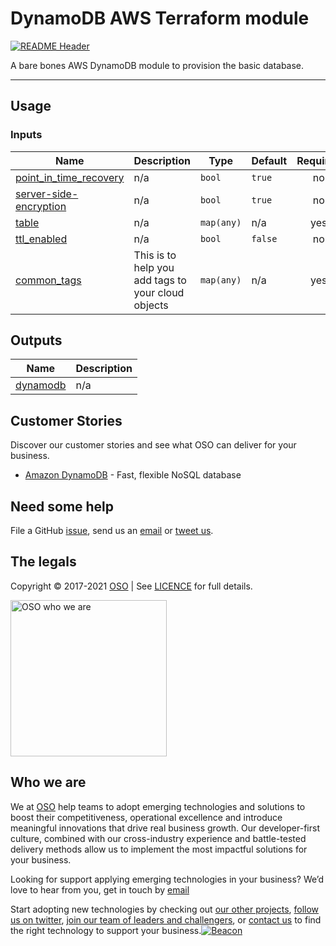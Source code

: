 
<!-- markdownlint-disable -->
# DynamoDB AWS Terraform module
<!-- markdownlint-restore -->

[![README Header][readme_header_img]][readme_header_link]

<!--




  ** DO NOT EDIT THIS FILE
  **
  ** This file was automatically generated by the `build-harness`.
  ** 1) Make all changes to `README.yaml`
  ** 2) Run `make init` (you only need to do this once)
  ** 3) Run`make readme` to rebuild this file.
  **
  ** (We maintain HUNDREDS of open source projects. This is how we maintain our sanity.)
  **





-->
A bare bones AWS DynamoDB module to provision the basic database.

---






## Usage

### Inputs

  | Name | Description | Type | Default | Required |
  |------|-------------|------|---------|:--------:|
  | <a name="input_point_in_time_recovery"></a> [point\_in\_time\_recovery](#input\_point\_in\_time\_recovery) | n/a | `bool` | `true` | no |
  | <a name="input_server-side-encryption"></a> [server-side-encryption](#input\_server-side-encryption) | n/a | `bool` | `true` | no |
  | <a name="input_table"></a> [table](#input\_table) | n/a | `map(any)` | n/a | yes |
  | <a name="input_ttl_enabled"></a> [ttl\_enabled](#input\_ttl\_enabled) | n/a | `bool` | `false` | no |
  | <a name="input_common_tags"></a> [common\_tags](#input\_common\_tags) | This is to help you add tags to your cloud objects | `map(any)` | n/a | yes |

## Outputs

  | Name | Description |
  |------|-------------|
  | <a name="output_dynamodb"></a> [dynamodb](#output\_dynamodb) | n/a |









## Customer Stories

Discover our customer stories and see what OSO can deliver for your business.

- [Amazon DynamoDB](https://aws.amazon.com/dynamodb/) - Fast, flexible NoSQL database 



## Need some help

File a GitHub [issue](https://github.com/osodevops/aws-terraform-dynamodb/issues), send us an [email][email] or [tweet us][twitter].

## The legals

Copyright © 2017-2021 [OSO](https://oso.sh) | See [LICENCE](LICENSE) for full details.

[<img src="https://oso-public-resources.s3.eu-west-1.amazonaws.com/oso-logo-green.png" alt="OSO who we are" width="250"/>](https://oso.sh/who-we-are/)

## Who we are

We at [OSO][website] help teams to adopt emerging technologies and solutions to boost their competitiveness, operational excellence and introduce meaningful innovations that drive real business growth. Our developer-first culture, combined with our cross-industry experience and battle-tested delivery methods allow us to implement the most impactful solutions for your business.

Looking for support applying emerging technologies in your business? We’d love to hear from you, get in touch by [email][email]

Start adopting new technologies by checking out [our other projects][github], [follow us on twitter][twitter], [join our team of leaders and challengers][careers], or [contact us][contact] to find the right technology to support your business.[![Beacon][beacon]][website]

  [logo]: https://oso-public-resources.s3.eu-west-1.amazonaws.com/oso-logo-green.png
  [website]: https://oso.sh?utm_source=github&utm_medium=readme&utm_campaign=osodevops/aws-terraform-dynamodb&utm_content=website
  [github]: https://github.com/osodevops?utm_source=github&utm_medium=readme&utm_campaign=osodevops/aws-terraform-dynamodb&utm_content=github
  [careers]: https://oso.sh/careers/?utm_source=github&utm_medium=readme&utm_campaign=osodevops/aws-terraform-dynamodb&utm_content=careers
  [contact]: https://oso.sh/contact/?utm_source=github&utm_medium=readme&utm_campaign=osodevops/aws-terraform-dynamodb&utm_content=contact
  [linkedin]: https://www.linkedin.com/company/oso-devops?utm_source=github&utm_medium=readme&utm_campaign=osodevops/aws-terraform-dynamodb&utm_content=linkedin
  [twitter]: https://twitter.com/osodevops?utm_source=github&utm_medium=readme&utm_campaign=osodevops/aws-terraform-dynamodb&utm_content=twitter
  [email]: mailto:enquiries@oso.sh?utm_source=github&utm_medium=readme&utm_campaign=osodevops/aws-terraform-dynamodb&utm_content=email
  [readme_header_img]: https://oso-public-resources.s3.eu-west-1.amazonaws.com/oso-animation.gif
  [readme_header_link]: https://oso.sh/what-we-do/?utm_source=github&utm_medium=readme&utm_campaign=osodevops/aws-terraform-dynamodb&utm_content=readme_header_link
  [beacon]: https://github-analyics.ew.r.appspot.com/G-WV0Q3HYW08/osodevops/aws-terraform-dynamodb?pixel&cs=github&cm=readme&an=aws-terraform-dynamodb
